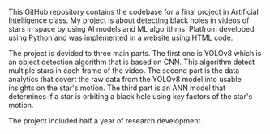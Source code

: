 This GitHub repository contains the codebase for a final project in Artificial Intelligence class. My project is about detecting black holes in videos of stars in space by using AI models and ML algorithms.
Platfrom developed using Python and was implemented in a website using HTML code. 

The project is devided to three main parts. The first one is YOLOv8 which is an object detection algorithm that is based on CNN. This algorithm detect multiple stars in each frame of the video.
The second part is the data analytics that covert the raw data from the YOLOv8 model into usable insights on the star's motion. The third part is an ANN model that determines if a star is orbiting a black hole using key factors of the star's motion.


The project included half a year of research development.
